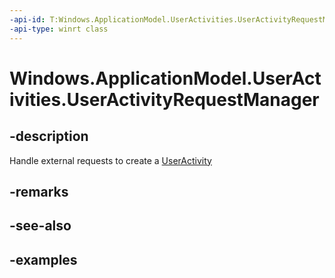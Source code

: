 ```yaml
---
-api-id: T:Windows.ApplicationModel.UserActivities.UserActivityRequestManager
-api-type: winrt class
---
```


<!-- Class syntax.
public class UserActivityRequestManager
-->

# Windows.ApplicationModel.UserActivities.UserActivityRequestManager

## -description
Handle external requests to create a [UserActivity](useractivity.md)

## -remarks

## -see-also

## -examples
